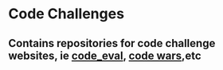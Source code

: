 Code Challenges
==============

Contains repositories for code challenge websites, ie [code_eval](https://www.codeeval.com/profile/Verric/), [code wars](https://www.codewars.com/users/Verric/),etc
--------------------------------------------------------------------------------------------------------------------------------------------------------------------
